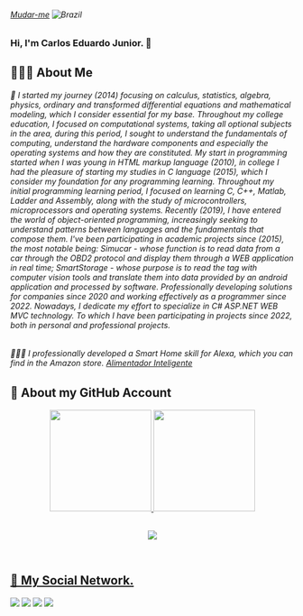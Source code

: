 

###### <a href="https://github.com/juninhocb" >Mudar-me</a>   ![Brazil](https://raw.githubusercontent.com/stevenrskelton/flag-icon/master/png/16/country-4x3/br.png "Brazil")

### Hi, I'm Carlos Eduardo Junior. 👋 

## 👨🏻‍🎓 About Me

###### 🔭 I started my journey (2014) focusing on calculus, statistics, algebra, physics, ordinary and transformed differential equations and mathematical modeling, which I consider essential for my base. Throughout my college education, I focused on computational systems, taking all optional subjects in the area, during this period, I sought to understand the fundamentals of computing, understand the hardware components and especially the operating systems and how they are constituted. My start in programming started when I was young in HTML markup language (2010), in college I had the pleasure of starting my studies in C language (2015), which I consider my foundation for any programming learning. Throughout my initial programming learning period, I focused on learning C, C++, Matlab, Ladder and Assembly, along with the study of microcontrollers, microprocessors and operating systems. Recently (2019), I have entered the world of object-oriented programming, increasingly seeking to understand patterns between languages and the fundamentals that compose them. I've been participating in academic projects since (2015), the most notable being: Simucar - whose function is to read data from a car through the OBD2 protocol and display them through a WEB application in real time; SmartStorage - whose purpose is to read the tag with computer vision tools and translate them into data provided by an android application and processed by software. Professionally developing solutions for companies since 2020 and working effectively as a programmer since 2022. Nowadays, I dedicate my effort to specialize in C# ASP.NET WEB MVC technology. To which I have been participating in projects since 2022, both in personal and professional projects.

###### 👨🏻‍🔧 I professionally developed a Smart Home skill for Alexa, which you can find in the Amazon store. <a href="https://www.amazon.com.br/Circuitec-Alimentador-Inteligente-VeryPet/dp/B0BF5XM84Y/ref=sr_1_1?__mk_pt_BR=%C3%85M%C3%85%C5%BD%C3%95%C3%91&crid=C6NLQ8QKJCCZ&keywords=verypet&qid=1663243954&s=alexa-skills&sprefix=very%2Calexa-skills%2C367&sr=1-1">Alimentador Inteligente</a>


## 📑 About my GitHub Account
<div align="center">
  <a href="https://github.com/juninhocb">
  <img height="180em" src="https://github-readme-stats.vercel.app/api?username=juninhocb&show_icons=true&theme=dracula&include_all_commits=true&count_private=true"/>
  <img height="180em" src="https://github-readme-stats.vercel.app/api/top-langs/?username=juninhocb&layout=compact&langs_count=7&theme=dracula"/>
</div>

<div align="center">
  <br>
    <p> <img alingn="center" src="https://profile-counter.glitch.me/juninhocb/count.svg" /></p>  
  </br>
</div>


## 📌 My Social Network.


<div> 
  <a href="https://instagram.com/juninhocb" target="_blank"><img src="https://img.shields.io/badge/-Instagram-%23E4405F?style=for-the-badge&logo=instagram&logoColor=white" target="_blank"></a>
 <a href="https://discord.com/users/jrr#2419" target="_blank"><img src="https://img.shields.io/badge/Discord-7289DA?style=for-the-badge&logo=discord&logoColor=white" target="_blank"></a> 
  <a href = "mailto:juninhocb2017@gmail.com"><img src="https://img.shields.io/badge/-Gmail-%23333?style=for-the-badge&logo=gmail&logoColor=white" target="_blank"></a>
  <a href="https://www.linkedin.com/in/carlos-eduardo-junior-142326120/" target="_blank"><img src="https://img.shields.io/badge/-LinkedIn-%230077B5?style=for-the-badge&logo=linkedin&logoColor=white" target="_blank"></a> 
 
 
  
 
</div>
<!--
**juninhocb/juninhocb** is a ✨ _special_ ✨ repository because its `README.md` (this file) appears on your GitHub profile.

Here are some ideas to get you started:

- 🔭 I’m currently working on ...
- 🌱 I’m currently learning ...
- 👯 I’m looking to collaborate on ...
- 🤔 I’m looking for help with ...
- 💬 Ask me about ...
- 📫 How to reach me: ...
- 😄 Pronouns: ...
- ⚡ Fun fact: ...
-->
